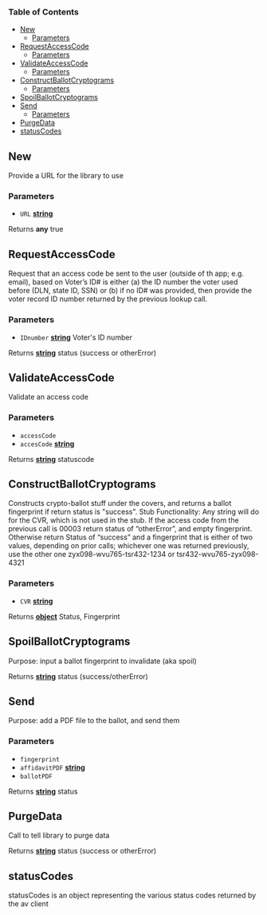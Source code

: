 <!-- Generated by documentation.js. Update this documentation by updating the source code. -->

### Table of Contents

*   [New][1]
    *   [Parameters][2]
*   [RequestAccessCode][3]
    *   [Parameters][4]
*   [ValidateAccessCode][5]
    *   [Parameters][6]
*   [ConstructBallotCryptograms][7]
    *   [Parameters][8]
*   [SpoilBallotCryptograms][9]
*   [Send][10]
    *   [Parameters][11]
*   [PurgeData][12]
*   [statusCodes][13]

## New

Provide a URL for the library to use

### Parameters

*   `URL` **[string][14]** 

Returns **any** true

## RequestAccessCode

Request that an access code be sent to the user (outside of th app;
e.g. email), based on Voter’s ID# is either (a) the ID number the
voter used before (DLN, state ID, SSN) or (b) if no ID# was
provided, then provide the voter record ID number returned by the
previous lookup call.

### Parameters

*   `IDnumber` **[string][14]** Voter's ID number

Returns **[string][14]** status (success or otherError)

## ValidateAccessCode

Validate an access code

### Parameters

*   `accessCode`  
*   `accesCode` **[string][14]** 

Returns **[string][14]** statuscode

## ConstructBallotCryptograms

Constructs crypto-ballot stuff under the covers,
and returns a ballot fingerprint if return status is "success".
Stub Functionality: Any string will do for the CVR, which is not used in
the stub.  If the access code from the previous call is 00003
return status of “otherError”, and empty fingerprint.  Otherwise
return Status of “success” and a fingerprint that is either of two
values, depending on prior calls; whichever one was returned
previously, use the other one zyx098-wvu765-tsr432-1234 or
tsr432-wvu765-zyx098-4321

### Parameters

*   `CVR` **[string][14]** 

Returns **[object][15]** Status, Fingerprint

## SpoilBallotCryptograms

Purpose: input a ballot fingerprint to invalidate
(aka spoil)

Returns **[string][14]** status (success/otherError)

## Send

Purpose: add a PDF file to the ballot, and send them

### Parameters

*   `fingerprint`  
*   `affidavitPDF` **[string][14]** 
*   `ballotPDF`  

Returns **[string][14]** status

## PurgeData

Call to tell library to purge data

Returns **[string][14]** status (success or otherError)

## statusCodes

statusCodes is an object representing the various status codes
returned by the av client

[1]: #new

[2]: #parameters

[3]: #requestaccesscode

[4]: #parameters-1

[5]: #validateaccesscode

[6]: #parameters-2

[7]: #constructballotcryptograms

[8]: #parameters-3

[9]: #spoilballotcryptograms

[10]: #send

[11]: #parameters-4

[12]: #purgedata

[13]: #statuscodes

[14]: https://developer.mozilla.org/docs/Web/JavaScript/Reference/Global_Objects/String

[15]: https://developer.mozilla.org/docs/Web/JavaScript/Reference/Global_Objects/Object
